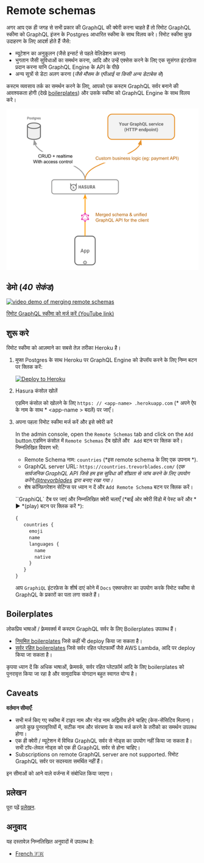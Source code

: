 # Remote schemas

अगर आप एक ही जगह से सभी प्रकार की GraphQL की क्वेरी करना चाहते हैं तो रिमोट GraphQL स्कीमा को GraphQL इंजन के Postgres आधारित स्कीमा के साथ विलय करे। रिमोट स्कीमा कुछ उदाहरण के लिए आदर्श होते हैं जैसे:

* म्यूटेशन का अनुकूलन (जैसे इन्सर्ट से पहले वेलिडेशन करना)
* भुगतान जैसी सुविधाओं का समर्थन करना, आदि और उन्हें एक्सेस करने के लिए एक सुसंगत इंटरफ़ेस प्रदान करना यानि GraphQL Engine के API के पीछे
* अन्य सूत्रों से डेटा अलग करना (*जैसे मौसम के एपीआई या किसी अन्य डेटाबेस से*)

कस्टम व्यवसाय तर्क का समर्थन करने के लिए, आपको एक कस्टम GraphQL सर्वर बनाने की आवश्यकता होगी (देखे [boilerplates](../community/boilerplates/remote-schemas)) और उसके स्कीमा को GraphQL Engine के साथ विलय करे।

![remote schems architecture](../assets/remote-schemas-arch.png)

## डेमो (*40 सेकंड*)

[![video demo of merging remote schemas](https://img.youtube.com/vi/eY4n9aPsi0M/0.jpg)](https://www.youtube.com/watch?v=eY4n9aPsi0M)

[रिमोट GraphQL स्कीमा को मर्ज करें (YouTube link)](https://youtu.be/eY4n9aPsi0M)

## शुरू करे 

रिमोट स्कीमा को आज़माने का सबसे तेज़ तरीका Heroku है।

1. मुफ्त Postgres के साथ Heroku पर GraphQL Engine को डेप्लॉय करने के लिए निम्न बटन पर क्लिक करें:

    [![Deploy to Heroku](https://www.herokucdn.com/deploy/button.svg)](https://heroku.com/deploy?template=https://github.com/hasura/graphql-engine-heroku)

2. Hasura कंसोल खोलें

   एडमिन कंसोल को खोलने के लिए `https: // <app-name> .herokuapp.com` (* अपने ऐप के नाम के साथ * <app-name \> बदलें) पर जाएँ।

3. अपना पहला रिमोट स्कीमा मर्ज करें और इसे क्वेरी करें

   In the admin console, open the ``Remote Schemas`` tab and click on the ``Add`` button.एडमिन कंसोल में ``Remote Schemas`` टैब खोलें और `` Add`` बटन पर क्लिक करें। निम्नलिखित विवरण भरें:
   * Remote Schema नाम: ``countries`` (*इस remote schema के लिए एक उपनाम *).
   * GraphQL server URL: ``https://countries.trevorblades.com/`` (*एक सार्वजनिक GraphQL API जिसे हम इस सुविधा की शीघ्रता से जांच करने के लिए उपयोग करेंगे;[@trevorblades](https://github.com/trevorblades) द्वारा बनाए रखा गया।*
   * शेष कॉन्फ़िगरेशन सेटिंग्स पर ध्यान न दें और ``Add Remote Schema`` बटन पर क्लिक करें।

   ``GraphiQL` टैब पर जाएं और निम्नलिखित क्वेरी चलाएँ (*बाईं ओर क्वेरी विंडो में पेस्ट करें और * ▶️ *(play) बटन पर क्लिक करें *):

   ```graphql
   {
      countries {
        emoji
        name
        languages {
          name
          native
        }
      }
   }
   ```

   आप ``GraphiQL`` इंटरफ़ेस के शीर्ष दाएं कोने में ``Docs`` एक्सप्लोरर का उपयोग करके रिमोट स्कीमा से GraphQL के प्रकारों का पता लगा सकते हैं।

## Boilerplates

लोकप्रिय भाषाओं / फ़्रेमवर्क्स में कस्टम GraphQL सर्वर के लिए Boilerplates उपलब्ध हैं।

* [नियमित boilerplates](../community/boilerplates) जिसे कहीं भी deploy किया जा सकता है।
* [सर्वर रहित boilerplates](https://github.com/hasura/graphql-serverless) जिसे सर्वर रहित प्लेटफार्मों जैसे AWS Lambda, आदि पर deploy किया जा सकता है।

कृपया ध्यान दें कि अधिक भाषाओं, फ्रेमवर्क, सर्वर रहित प्लेटफ़ॉर्म आदि के लिए boilerplates को पुनरावृत्त किया जा रहा है और सामुदायिक योगदान बहुत स्वागत योग्य है।


## Caveats

**वर्तमान सीमाएँ**:

* सभी मर्ज किए गए स्कीमा में टाइप नाम और नोड नाम अद्वितीय होने चाहिए (केस-सेंसिटिव मिलान)। अगले कुछ पुनरावृत्तियों में, सटीक नाम और संरचना के साथ मर्ज करने के तरीको का समर्थन उपलब्ध होगा।
* एक ही क्वेरी / म्यूटेशन में विभिन्न GraphQL सर्वर से नोड्स का उपयोग नहीं किया जा सकता है। सभी टॉप-लेवल नोड्स को एक ही GraphQL सर्वर से होना चाहिए।
* Subscriptions on remote GraphQL server are not supported. रिमोट GraphQL सर्वर पर सदस्यता समर्थित नहीं हैं।

इन सीमाओं को आने वाले वर्जन्स में संबोधित किया जाएगा।

## प्रलेखन

पूरा पढ़ें [प्रलेखन](https://docs.hasura.io/1.0/graphql/manual/remote-schemas/index.html).

## अनुवाद

यह दस्तावेज़ निम्नलिखित अनुवादों में उपलब्ध है:

- [French :fr:](translations/remote-schemas.french.md)
